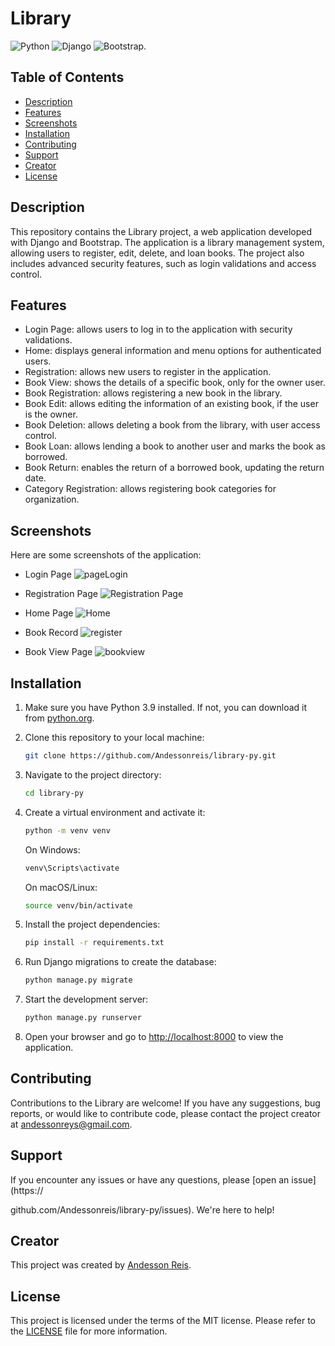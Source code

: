 # Library

![Python](https://img.shields.io/badge/Python-316192?style=for-the-badge&logo=python&logoColor=white)
![Django](https://img.shields.io/badge/Django-7952B3?style=for-the-badge&logo=django&logoColor=white)
![Bootstrap](https://img.shields.io/badge/Bootstrap-7952B3?style=for-the-badge&logo=bootstrap&logoColor=white).

## Table of Contents

- [Description](#description)
- [Features](#features)
- [Screenshots](#screenshots)
- [Installation](#installation)
- [Contributing](#contributing)
- [Support](#support)
- [Creator](#creator)
- [License](#license)

## Description

This repository contains the Library project, a web application developed with Django and Bootstrap. The application is a library management system, allowing users to register, edit, delete, and loan books. The project also includes advanced security features, such as login validations and access control.

## Features

- Login Page: allows users to log in to the application with security validations.
- Home: displays general information and menu options for authenticated users.
- Registration: allows new users to register in the application.
- Book View: shows the details of a specific book, only for the owner user.
- Book Registration: allows registering a new book in the library.
- Book Edit: allows editing the information of an existing book, if the user is the owner.
- Book Deletion: allows deleting a book from the library, with user access control.
- Book Loan: allows lending a book to another user and marks the book as borrowed.
- Book Return: enables the return of a borrowed book, updating the return date.
- Category Registration: allows registering book categories for organization.

## Screenshots

Here are some screenshots of the application:

- Login Page
   ![pageLogin](https://github.com/Andessonreis/library-py/assets/105820333/1d1f1e69-7774-41f3-8980-3aaad187c807)

- Registration Page
   ![Registration Page](https://github.com/Andessonreis/library-py/assets/105820333/429014f2-6d21-42ca-8393-b2bc9db42944)

- Home Page
   ![Home](https://github.com/Andessonreis/library-py/assets/105820333/647975ff-44c0-442a-8567-8887dc862222)

- Book Record
   ![register](https://github.com/Andessonreis/library-py/assets/105820333/eabe2e47-16ce-4806-9d64-9addb4ea5331)

- Book View Page
   ![bookview](https://github.com/Andessonreis/library-py/assets/105820333/8c612619-0e88-47aa-92f8-a777d0d0536d)

## Installation

1. Make sure you have Python 3.9 installed. If not, you can download it from [python.org](https://www.python.org/).

2. Clone this repository to your local machine:
   ```bash
   git clone https://github.com/Andessonreis/library-py.git
   ```

3. Navigate to the project directory:
   ```bash
   cd library-py
   ```

4. Create a virtual environment and activate it:
   ```bash
   python -m venv venv
   ```

   On Windows:
   ```bash
   venv\Scripts\activate
   ```

   On macOS/Linux:
   ```bash
   source venv/bin/activate
   ```

5. Install the project dependencies:
   ```bash
   pip install -r requirements.txt
   ```

6. Run Django migrations to create the database:
   ```bash
   python manage.py migrate
   ```

7. Start the development server:
   ```bash
   python manage.py runserver
   ```

8. Open your browser and go to [http://localhost:8000](http://localhost:8000) to view the application.

## Contributing

Contributions to the Library are welcome! If you have any suggestions, bug reports, or would like to contribute code, please contact the project creator at andessonreys@gmail.com.

## Support

If you encounter any issues or have any questions, please [open an issue](https://

github.com/Andessonreis/library-py/issues). We're here to help!

## Creator

This project was created by [Andesson Reis](https://github.com/Andessonreis).

## License

This project is licensed under the terms of the MIT license. Please refer to the [LICENSE](LICENSE) file for more information.
